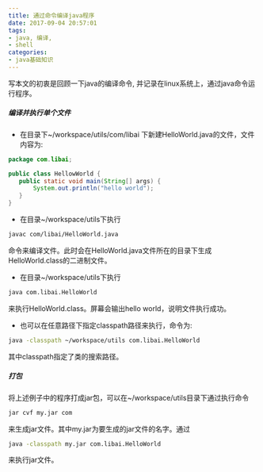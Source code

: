 ```yaml
---
title: 通过命令编译java程序
date: 2017-09-04 20:57:01
tags: 
- java, 编译, 
- shell
categories: 
- java基础知识
---
```

 写本文的初衷是回顾一下java的编译命令, 并记录在linux系统上，通过java命令运行程序。
 <!-- more -->

 ##### 编译并执行单个文件
 - 在目录下~/workspace/utils/com/libai 下新建HelloWorld.java的文件，文件内容为:
 ``` java
package com.libai;

public class HellowWorld {
    public static void main(String[] args) {
        System.out.println("hello world");
    }
 }
 ```
- 在目录~/workspace/utils下执行
``` bash
javac com/libai/HelloWorld.java
```
命令来编译文件。此时会在HelloWorld.java文件所在的目录下生成HelloWorld.class的二进制文件。

- 在目录~/workspace/utils下执行
``` bash
java com.libai.HelloWorld
```
来执行HelloWorld.class。屏幕会输出hello world，说明文件执行成功。

- 也可以在任意路径下指定classpath路径来执行，命令为:
``` bash
java -classpath ~/workspace/utils com.libai.HelloWorld
```
其中classpath指定了类的搜索路径。

##### 打包
将上述例子中的程序打成jar包，可以在~/workspace/utils目录下通过执行命令
``` bash
jar cvf my.jar com
```
来生成jar文件。其中my.jar为要生成的jar文件的名字。通过
``` bash
java -classpath my.jar com.libai.HelloWorld
```
来执行jar文件。
